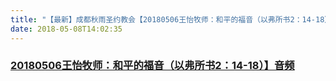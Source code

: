 ```yaml
---
title: "【最新】成都秋雨圣约教会【20180506王怡牧师：和平的福音（以弗所书2：14-18）】音频"
date: 2018-05-08T14:02:35
---
```


### [20180506王怡牧师：和平的福音（以弗所书2：14-18）】音频](https://www.dropbox.com/s/1xuyeue8vanhaj2/20180506%E7%8E%8B%E6%80%A1%E7%89%A7%E5%B8%88%EF%BC%9A%E5%92%8C%E5%B9%B3%E7%9A%84%E7%A6%8F%E9%9F%B3%EF%BC%88%E4%BB%A5%E5%BC%97%E6%89%80%E4%B9%A62%EF%BC%9A14-18%EF%BC%89.MP3?dl=0)